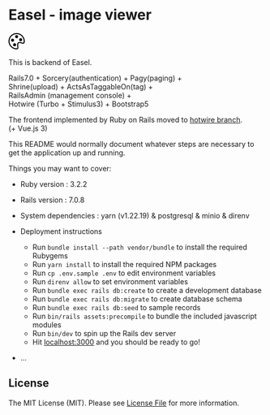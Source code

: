 # Easel - image viewer

![alt text](https://github.com/asip/easel-back/blob/main/public/palette.svg)

This is backend of Easel.

Rails7.0 + Sorcery(authentication) + Pagy(paging) +  
Shrine(upload) + ActsAsTaggableOn(tag) +  
RailsAdmin (management console) +  
Hotwire (Turbo + Stimulus3) + Bootstrap5

The frontend implemented by Ruby on Rails moved to [hotwire branch](https://github.com/asip/easel-back/tree/hotwire).  
(+ Vue.js 3)

This README would normally document whatever steps are necessary to get the
application up and running.

Things you may want to cover:

* Ruby version : 3.2.2
* Rails version : 7.0.8
* System dependencies : yarn (v1.22.19) & postgresql & minio & direnv
* Deployment instructions
  * Run `bundle install --path vendor/bundle` to install the required Rubygems
  * Run `yarn install` to install the required NPM packages
  * Run `cp .env.sample .env` to edit environment variables
  * Run `direnv allow` to set environment variables
  * Run `bundle exec rails db:create` to create a development database
  * Run `bundle exec rails db:migrate` to create database schema
  * Run `bundle exec rails db:seed` to sample records
  * Run `bin/rails assets:precompile` to bundle the included javascript modules 
  * Run `bin/dev` to spin up the Rails dev server
  * Hit [localhost:3000](http://localhost:3000/) and you should be ready to go!

* ...

## License

The MIT License (MIT). Please see [License File](https://github.com/asip/easel/blob/main/LICENSE-MIT.txt) for more information.
